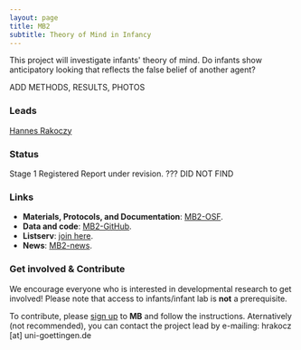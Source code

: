```yaml
---
layout: page
title: MB2
subtitle: Theory of Mind in Infancy
---
```


<!--
- add Contributors (header)

To-do:
- check status
- publications/news release?
- Short description of the study (justification, methods, results WITH images/plots)
  - model: https://manyprimates.github.io/pilot/
-->

<!-- Description (300-word?) intro + method + result -->
This project will investigate infants' theory of mind.
Do infants show anticipatory looking that reflects the false belief of another agent?

ADD METHODS, RESULTS, PHOTOS

### Leads

[Hannes Rakoczy](https://www.psych.uni-goettingen.de/en/development/team/rakoczy-hannes)

### Status

Stage 1 Registered Report under revision. ??? DID NOT FIND

### Links

* **Materials, Protocols, and Documentation**: [MB2-OSF](https://osf.io/jmuvd/).
* **Data and code**: [MB2-GitHub](https://github.com/manybabies/mb2-analysis).
* **Listserv**: [join here](https://mailman.stanford.edu/mailman/listinfo/manybabies2).
* **News**: [MB2-news]({{site.baseurl}}/tags/#MB2).

### Get involved & Contribute

We encourage everyone who is interested in developmental research to get involved! Please note that access to infants/infant lab is **not** a prerequisite.  

To contribute, please [sign up]({{site.baseurl}}/sign_up_log_in/) to **MB** and follow the instructions. Aternatively (not recommended), you can contact the project lead by e-mailing: hrakocz [at] uni-goettingen.de

<!--
### Publications

Check out the [preregistration](https://osf.io/jmuvd/).


**News release**: See also the news releases by
-->
